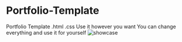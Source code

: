 # Portfolio-Template
Portfolio Template .html .css
Use it however you want
You can change everything and use it for yourself
![showcase](https://user-images.githubusercontent.com/124364575/227716700-b579cca4-6f74-48f5-9c8b-59a2675f62f7.JPG)
